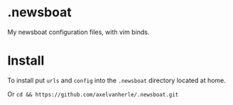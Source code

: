 # .newsboat
My newsboat configuration files, with vim binds.

# Install
To install put `urls` and `config` into the `.newsboat` directory located at home.

Or `cd && https://github.com/axelvanherle/.newsboat.git`
